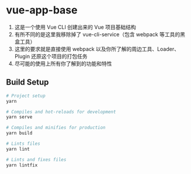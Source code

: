 # vue-app-base

1. 这是一个使用 Vue CLI 创建出来的 Vue 项目基础结构
2. 有所不同的是这里我移除掉了 vue-cli-service（包含 webpack 等工具的黑盒工具）
3. 这里的要求就是直接使用 webpack 以及你所了解的周边工具、Loader、Plugin 还原这个项目的打包任务
4. 尽可能的使用上所有你了解到的功能和特性

## Build Setup

``` bash
# Project setup
yarn

# Compiles and hot-reloads for development
yarn serve

# Compiles and minifies for production
yarn build

# Lints files
yarn lint

# Lints and fixes files
yarn lintfix
```